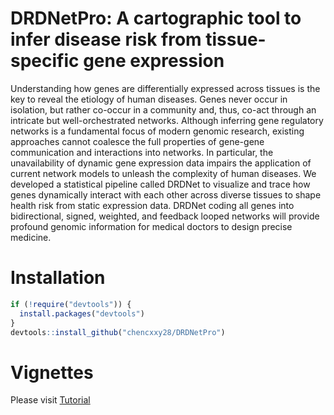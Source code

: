 # DRDNetPro: A cartographic tool to infer disease risk from tissue-specific gene expression

Understanding how genes are differentially expressed across tissues is the key to reveal the etiology of human diseases. Genes never occur in isolation, but rather co-occur in a community and, thus, co-act through an intricate but well-orchestrated networks. Although inferring gene regulatory networks is a fundamental focus of modern genomic research, existing approaches cannot coalesce the full properties of gene-gene communication and interactions into networks. In particular, the unavailability of dynamic gene expression data impairs the application of current network models to unleash the complexity of human diseases. We developed a statistical pipeline called DRDNet to visualize and trace how genes dynamically interact with each other across diverse tissues to shape health risk from static expression data. DRDNet coding all genes into bidirectional, signed, weighted, and feedback looped networks will provide profound genomic information for medical doctors to design precise medicine. 

# Installation

``` r
if (!require("devtools")) {
  install.packages("devtools")
}
devtools::install_github("chencxxy28/DRDNetPro")
```

# Vignettes

Please visit [Tutorial](https://chencxxy28.github.io/DRDNetPro/articles/NAME-OF-VIGNETTE.html)
